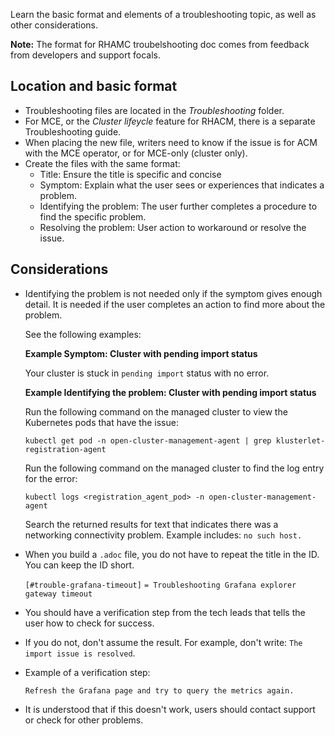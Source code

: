 Learn the basic format and elements of a troubleshooting topic, as well as other considerations.

**Note:** The format for RHAMC troubelshooting doc comes from feedback from developers and support focals.

## Location and basic format

- Troubleshooting files are located in the _Troubleshooting_ folder.
- For MCE, or the _Cluster lifeycle_ feature for RHACM, there is a separate Troubleshooting guide.
- When placing the new file, writers need to know if the issue is for ACM with the MCE operator, or for MCE-only (cluster only).
- Create the files with the same format:
  - Title: Ensure the title is specific and concise
  - Symptom: Explain what the user sees or experiences that indicates a problem.
  - Identifying the problem: The user further completes a procedure to find the specific problem.
  - Resolving the problem: User action to workaround or resolve the issue.

## Considerations

- Identifying the problem is not needed only if the symptom gives enough detail. It is needed if the user completes an action to find more about the problem. 

  See the following examples:
  
    **Example Symptom: Cluster with pending import status**
  
  Your cluster is stuck in `pending import` status with no error.

  **Example Identifying the problem: Cluster with pending import status**

  Run the following command on the managed cluster to view the Kubernetes pods that have the issue:

    `kubectl get pod -n open-cluster-management-agent | grep klusterlet-registration-agent`

  Run the following command on the managed cluster to find the log entry for the error:

    `kubectl logs <registration_agent_pod> -n open-cluster-management-agent`

  Search the returned results for text that indicates there was a networking connectivity problem. Example includes: `no such host.`

- When you build a `.adoc` file, you do not have to repeat the title in the ID. You can keep the ID short. 


    `[#trouble-grafana-timeout]`
    `= Troubleshooting Grafana explorer gateway timeout`

- You should have a verification step from the tech leads that tells the user how to check for success. 

- If you do not, don't assume the result. For example, don't write: `The import issue is resolved`. 

- Example of a verification step:

  `Refresh the Grafana page and try to query the metrics again.`

- It is understood that if this doesn't work, users should contact support or check for other problems.
